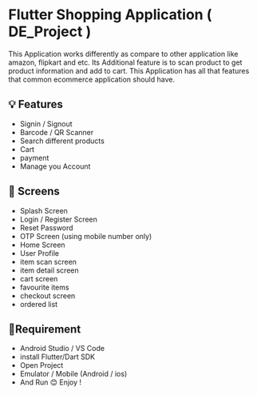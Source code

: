 # Flutter Shopping Application ( DE_Project )

This Application works differently as compare to other application like amazon, flipkart and etc.
Its Additional feature is to scan product to get product information and add to cart.
This Application has all that features that common ecommerce application should have.

## 💡 Features
- Signin / Signout
- Barcode / QR Scanner
- Search different products
- Cart
- payment
- Manage you Account

## 📲 Screens  
- Splash Screen
- Login / Register Screen
- Reset Password
- OTP Screen (using mobile number only)
- Home Screen
- User Profile
- item scan screen
- item detail screen
- cart screen
- favourite items
- checkout screen
- ordered list


## 📝Requirement
- Android Studio / VS Code
- install Flutter/Dart SDK
- Open Project
- Emulator / Mobile (Android / ios)
- And Run
😊 Enjoy !
<!--
## Mobile Screens (Android)
Application Screens:
-->
